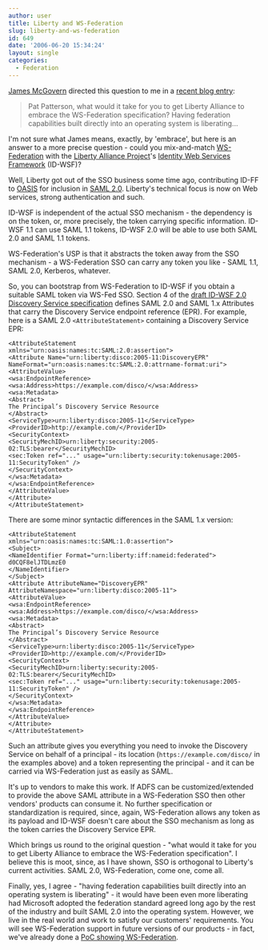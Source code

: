 ```yaml
---
author: user
title: Liberty and WS-Federation
slug: liberty-and-ws-federation
id: 649
date: '2006-06-20 15:34:24'
layout: single
categories:
  - Federation
---
```


[James McGovern](http://duckdown.blogspot.com/) directed this question to me in a [recent blog entry](http://duckdown.blogspot.com/2006/06/outstanding-questions-for-folks-on-my.html):

> Pat Patterson, what would it take for you to get Liberty Alliance to embrace the WS-Federation specification? Having federation capabilities built directly into an operating system is liberating...

I'm not sure what James means, exactly, by 'embrace', but here is an answer to a more precise question - could you mix-and-match [WS-Federation](http://schemas.xmlsoap.org/ws/2003/07/secext/) with the [Liberty Alliance Project](http://projectliberty.org/)'s [Identity Web Services Framework](http://projectliberty.org/resources/specifications.php#ID-WSF_Specs) (ID-WSF)?

Well, Liberty got out of the SSO business some time ago, contributing ID-FF to [OASIS](http://www.oasis-open.org/) for inclusion in [SAML 2.0](http://www.oasis-open.org/committees/tc_home.php?wg_abbrev=security#samlv20). Liberty's technical focus is now on Web services, strong authentication and such.

ID-WSF is independent of the actual SSO mechanism - the dependency is on the token, or, more precisely, the token carrying specific information. ID-WSF 1.1 can use SAML 1.1 tokens, ID-WSF 2.0 will be able to use both SAML 2.0 and SAML 1.1 tokens.

WS-Federation's USP is that it abstracts the token away from the SSO mechanism - a WS-Federation SSO can carry any token you like - SAML 1.1, SAML 2.0, Kerberos, whatever.

So, you can bootstrap from WS-Federation to ID-WSF if you obtain a suitable SAML token via WS-Fed SSO. Section 4 of the [draft ID-WSF 2.0 Discovery Service specification](http://projectliberty.org/specs/draft-liberty-idwsf-disco-svc-v2.0-24.pdf) defines SAML 2.0 and SAML 1.x Attributes that carry the Discovery Service endpoint reference (EPR). For example, here is a SAML 2.0 `<AttributeStatement>` containing a Discovery Service EPR:

```
<AttributeStatement
xmlns="urn:oasis:names:tc:SAML:2.0:assertion">
<Attribute Name="urn:liberty:disco:2005-11:DiscoveryEPR" NameFormat="urn:oasis:names:tc:SAML:2.0:attrname-format:uri">
<AttributeValue>
<wsa:EndpointReference>
<wsa:Address>https://example.com/disco/</wsa:Address>
<wsa:Metadata>
<Abstract>
The Principal’s Discovery Service Resource
</Abstract>
<ServiceType>urn:liberty:disco:2005-11</ServiceType>
<ProviderID>http://example.com/</ProviderID>
<SecurityContext>
<SecurityMechID>urn:liberty:security:2005-02:TLS:bearer</SecurityMechID>
<sec:Token ref="..." usage="urn:liberty:security:tokenusage:2005-11:SecurityToken" />
</SecurityContext>
</wsa:Metadata>
</wsa:EndpointReference>
</AttributeValue>
</Attribute>
</AttributeStatement>

```

There are some minor syntactic differences in the SAML 1.x version:

```
<AttributeStatement
xmlns="urn:oasis:names:tc:SAML:1.0:assertion">
<Subject>
<NameIdentifier Format="urn:liberty:iff:nameid:federated">
d0CQF8elJTDLmzE0
</NameIdentifier>
</Subject>
<Attribute AttributeName="DiscoveryEPR" AttributeNamespace="urn:liberty:disco:2005-11">
<AttributeValue>
<wsa:EndpointReference>
<wsa:Address>https://example.com/disco/</wsa:Address>
<wsa:Metadata>
<Abstract>
The Principal’s Discovery Service Resource
</Abstract>
<ServiceType>urn:liberty:disco:2005-11</ServiceType>
<ProviderID>http://example.com/</ProviderID>
<SecurityContext>
<SecurityMechID>urn:liberty:security:2005-02:TLS:bearer</SecurityMechID>
<sec:Token ref="..." usage="urn:liberty:security:tokenusage:2005-11:SecurityToken" />
</SecurityContext>
</wsa:Metadata>
</wsa:EndpointReference>
</AttributeValue>
</Attribute>
</AttributeStatement>

```

Such an attribute gives you everything you need to invoke the Discovery Service on behalf of a principal - its location (`https://example.com/disco/` in the examples above) and a token representing the principal - and it can be carried via WS-Federation just as easily as SAML.

It's up to vendors to make this work. If ADFS can be customized/extended to provide the above SAML attribute in a WS-Federation SSO then other vendors' products can consume it. No further specification or standardization is required, since, again, WS-Federation allows any token as its payload and ID-WSF doesn't care about the SSO mechanism as long as the token carries the Discovery Service EPR.

Which brings us round to the original question - "what would it take for you to get Liberty Alliance to embrace the WS-Federation specification". I believe this is moot, since, as I have shown, SSO is orthogonal to Liberty's current activities. SAML 2.0, WS-Federation, come one, come all.

Finally, yes, I agree - "having federation capabilities built directly into an operating system is liberating" - it would have been even more liberating had Microsoft adopted the federation standard agreed long ago by the rest of the industry and built SAML 2.0 into the operating system. However, we live in the real world and work to satisfy our customers' requirements. You will see WS-Federation support in future versions of our products - in fact, we've already done a [PoC showing WS-Federation](customer-sabotage-just-what-you-need-in-a-proof-of-concept).